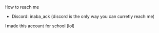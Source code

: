 How to reach me
- Discord: inaba_ack (discord is the only way you can curretly reach me)
<!---
Apario-0/Apario-0 is a ✨ special ✨ repository because its `README.md` (this file) appears on your GitHub profile.
You can click the Preview link to take a look at your changes.
--->
I made this account for school (lol)
